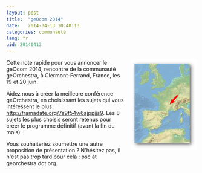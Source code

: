```yaml
---
layout: post
title:  "geOcom 2014"
date:   2014-04-13 10:40:13
categories: communauté
lang: fr
uid: 20140413
---
```


<div class="post-content">

<p><img src="/public/geocom2014/gc2014-clermont.png" alt="geocom2014-here" style="float:right; margin: 0 0 1em 1em;" title="geocom2014-here, avr. 2014" />

Cette note rapide pour vous annoncer le geOcom 2014, rencontre de la communauté
geOrchestra, à Clermont-Ferrand, France, les 19 et 20 juin.</p>
<p>Aidez nous à créer la meilleure conférence geOrchestra, en choisissant les
sujets qui vous intéressent le plus : <a href="http://framadate.org/7s9f54w6ajppjjs9" hreflang="fr">http://framadate.org/7s9f54w6ajppjjs9</a>. Les 8 sujets les plus choisis
seront retenus pour créer le programme définitif (avant la fin du mois).</p>
<p>Vous souhaiteriez soumettre une autre proposition de présentation ?
N'hésitez pas, il n'est pas trop tard pour cela : psc at georchestra dot
org.</p>

</div>